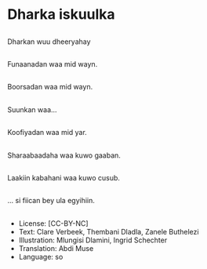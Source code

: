 # Dharka iskuulka

##
Dharkan wuu dheeryahay

##
Funaanadan waa mid wayn.

##
Boorsadan waa mid wayn.

##
Suunkan waa...

##
Koofiyadan waa mid yar.

##
Sharaabaadaha waa kuwo gaaban.

##
Laakiin kabahani waa kuwo cusub.

##
... si fiican bey ula egyihiin.

##
* License: [CC-BY-NC]
* Text: Clare Verbeek, Thembani Dladla, Zanele Buthelezi
* Illustration: Mlungisi Dlamini, Ingrid Schechter
* Translation: Abdi Muse
* Language: so
